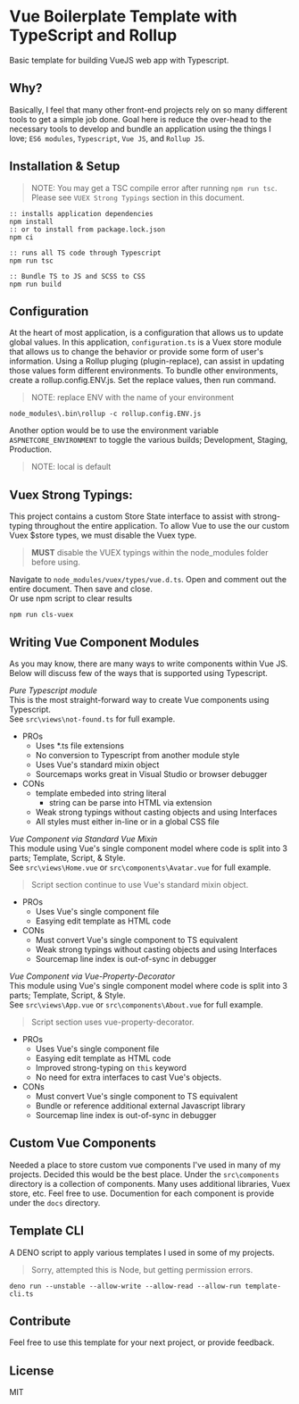 # Vue Boilerplate Template with TypeScript and Rollup
Basic template for building VueJS web app with Typescript.

## Why?
Basically, I feel that many other front-end projects rely on so many different tools to get a simple job done. Goal here is reduce the over-head to the 
necessary tools to develop and bundle an application using the things I love; `ES6 modules`, `Typescript`, `Vue JS`, and `Rollup JS`.

## Installation & Setup

> NOTE: You may get a TSC compile error after running `npm run tsc`. Please see `VUEX Strong Typings` section in this document. 

```
:: installs application dependencies
npm install
:: or to install from package.lock.json
npm ci

:: runs all TS code through Typescript
npm run tsc

:: Bundle TS to JS and SCSS to CSS
npm run build
```

## Configuration
At the heart of most application, is a configuration that allows us to update global values. 
In this application, `configuration.ts` is a Vuex store module that allows us to change the behavior or provide some form of user's information. 
Using a Rollup pluging (plugin-replace), can assist in updating those values form different environments. 
To bundle other environments, create a rollup.config.ENV.js. Set the replace values, then run command.

> NOTE: replace ENV with the name of your environment

```
node_modules\.bin\rollup -c rollup.config.ENV.js
```

Another option would be to use the environment variable `ASPNETCORE_ENVIRONMENT` to toggle the various builds; Development, Staging, Production.

> NOTE: local is default

## Vuex Strong Typings:
This project contains a custom Store State interface to assist with strong-typing throughout the entire application.
To allow Vue to use the our custom Vuex $store types, we must disable the Vuex type.

> **MUST** disable the VUEX typings within the node_modules folder before using.

Navigate to `node_modules/vuex/types/vue.d.ts`. Open and comment out the entire document. Then save and close.  
Or use npm script to clear results

```
npm run cls-vuex
```


## Writing Vue Component Modules
As you may know, there are many ways to write components within Vue JS. Below will discuss few of the ways that is supported using Typescript.

*Pure Typescript module*  
This is the most straight-forward way to create Vue components using Typescript.  
See `src\views\not-found.ts` for full example.

* PROs
    * Uses *.ts file extensions
    * No conversion to Typescript from another module style
    * Uses Vue's standard mixin object
    * Sourcemaps works great in Visual Studio or browser debugger
* CONs
    * template embeded into string literal
        * string can be parse into HTML via extension
    * Weak strong typings without casting objects and using Interfaces
    * All styles must either in-line or in a global CSS file

*Vue Component via Standard Vue Mixin*  
This module using Vue's single component model where code is split into 3 parts; Template, Script, & Style.  
See `src\views\Home.vue` or `src\components\Avatar.vue` for full example.

> Script section continue to use Vue's standard mixin object.

* PROs
    * Uses Vue's single component file
    * Easying edit template as HTML code
* CONs
    * Must convert Vue's single component to TS equivalent
    * Weak strong typings without casting objects and using Interfaces
    * Sourcemap line index is out-of-sync in debugger

*Vue Component via Vue-Property-Decorator*  
This module using Vue's single component model where code is split into 3 parts; Template, Script, & Style.  
See `src\views\App.vue` or `src\components\About.vue` for full example.

> Script section uses vue-property-decorator.

* PROs
    * Uses Vue's single component file
    * Easying edit template as HTML code
    * Improved strong-typing on `this` keyword
    * No need for extra interfaces to cast Vue's objects.
* CONs
    * Must convert Vue's single component to TS equivalent
    * Bundle or reference additional external Javascript library
    * Sourcemap line index is out-of-sync in debugger

## Custom Vue Components
Needed a place to store custom vue components I've used in many of my projects. Decided this would be the best place. Under the `src\components` directory 
is a collection of components. Many uses additional libraries, Vuex store, etc. Feel free to use. Documention for each component is provide under the `docs` directory.

## Template CLI
A DENO script to apply various templates I used in some of my projects.

> Sorry, attempted this is Node, but getting permission errors.

```
deno run --unstable --allow-write --allow-read --allow-run template-cli.ts
```

## Contribute
Feel free to use this template for your next project, or provide feedback.

## License
MIT